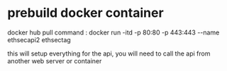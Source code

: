 # prebuild docker container

docker hub pull command :
docker run -itd -p 80:80 -p 443:443 --name ethsecapi2 ethsectag

this will setup everything for the api, you will need to call the api from another web server or container
